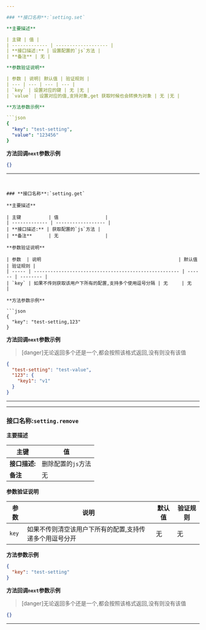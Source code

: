 ```yaml
---

### **接口名称**:`setting.set`

**主要描述**

| 主键 | 值 |
| ------------- | ------------------- |
| **接口描述:** | 设置配置的`js`方法 |  
| **备注** | 无 |

**参数验证说明**

| 参数 | 说明| 默认值 | 验证规则 |
| --- | --- | --- | --- |
| `key` | 设置对应的键 | 无 |无 |
| `value` | 设置对应的值,支持对象,get 获取时候也会转换为对象 | 无 |无 |

**方法参数示例**

```json
{
  "key": "test-setting",
  "value": "123456"
}
```

**方法回调`next`参数示例**

```json
{}
```

---
```


### **接口名称**:`setting.get`

**主要描述**

| 主键          | 值                 |
| ------------- | ------------------ |
| **接口描述:** | 获取配置的`js`方法 |
| **备注**      | 无                 |

**参数验证说明**

| 参数  | 说明                                                  | 默认值 | 验证规则 |
| ----- | ----------------------------------------------------- | ------ | -------- |
| `key` | 如果不传则获取该用户下所有的配置,支持多个使用逗号分隔 | 无     | 无       |

**方法参数示例**

```json
{
  "key": "test-setting,123"
}
```

**方法回调`next`参数示例**

> [danger]无论返回多个还是一个,都会按照该格式返回,没有则没有该值

```json
{
  "test-setting": "test-value",
  "123": {
    "key1": "v1"
  }
}
```

---

---

### **接口名称**:`setting.remove`

**主要描述**

| 主键          | 值                 |
| ------------- | ------------------ |
| **接口描述:** | 删除配置的`js`方法 |
| **备注**      | 无                 |

**参数验证说明**

| 参数  | 说明                                                    | 默认值 | 验证规则 |
| ----- | ------------------------------------------------------- | ------ | -------- |
| `key` | 如果不传则清空该用户下所有的配置,支持传递多个用逗号分开 | 无     | 无       |

**方法参数示例**

```json
{
  "key": "test-setting"
}
```

**方法回调`next`参数示例**

> [danger]无论返回多个还是一个,都会按照该格式返回,没有则没有该值

```json
{}
```

---
